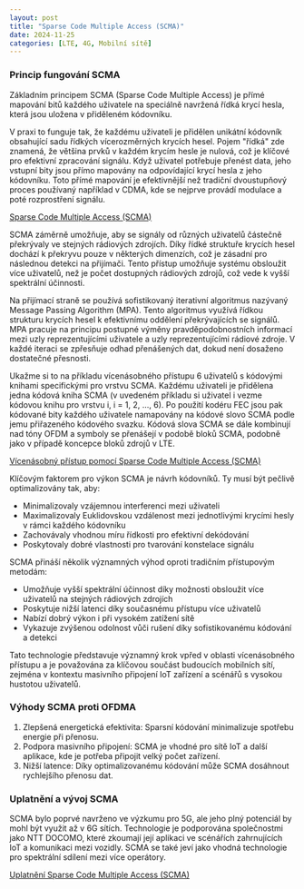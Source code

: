 ```yaml
---
layout: post
title: "Sparse Code Multiple Access (SCMA)"
date: 2024-11-25
categories: [LTE, 4G, Mobilní sítě]
---
```


### Princip fungování SCMA

Základním principem SCMA (Sparse Code Multiple Access) je přímé mapování bitů každého uživatele na speciálně navržená řídká krycí hesla, která jsou uložena v přiděleném kódovníku.

V praxi to funguje tak, že každému uživateli je přidělen unikátní kódovník obsahující sadu řídkých vícerozměrných krycích hesel. Pojem "řídká" zde znamená, že většina prvků v každém krycím hesle je nulová, což je klíčové pro efektivní zpracování signálu. Když uživatel potřebuje přenést data, jeho vstupní bity jsou přímo mapovány na odpovídající krycí hesla z jeho kódovníku. Toto přímé mapování je efektivnější než tradiční dvoustupňový proces používaný například v CDMA, kde se nejprve provádí modulace a poté rozprostření signálu.

[Sparse Code Multiple Access (SCMA)](/assets/SCMA.png)

SCMA záměrně umožňuje, aby se signály od různých uživatelů částečně překrývaly ve stejných rádiových zdrojích. Díky řídké struktuře krycích hesel dochází k překryvu pouze v některých dimenzích, což je zásadní pro následnou detekci na přijímači. Tento přístup umožňuje systému obsloužit více uživatelů, než je počet dostupných rádiových zdrojů, což vede k vyšší spektrální účinnosti.

Na přijímací straně se používá sofistikovaný iterativní algoritmus nazývaný Message Passing Algorithm (MPA). Tento algoritmus využívá řídkou strukturu krycích hesel k efektivnímu oddělení překrývajících se signálů. MPA pracuje na principu postupné výměny pravděpodobnostních informací mezi uzly reprezentujícími uživatele a uzly reprezentujícími rádiové zdroje. V každé iteraci se zpřesňuje odhad přenášených dat, dokud není dosaženo dostatečné přesnosti.

Ukažme si to na příkladu vícenásobného přístupu 6 uživatelů s kódovými knihami specifickými pro vrstvu SCMA.
Každému uživateli je přidělena jedna kódová kniha SCMA (v uvedeném příkladu si uživatel i vezme kódovou knihu pro vrstvu i, i = 1, 2, ..., 6). Po použití kodéru FEC jsou pak kódované bity každého uživatele namapovány na kódové slovo SCMA podle jemu přiřazeného kódového svazku. Kódová slova SCMA se dále kombinují nad tóny OFDM a symboly se přenášejí v podobě bloků SCMA, podobně jako v případě koncepce bloků zdrojů v LTE.


[Vícenásobný přístup pomocí Sparse Code Multiple Access (SCMA)](/assets/Multiple-Access-with-SCMA.png)


Klíčovým faktorem pro výkon SCMA je návrh kódovníků. Ty musí být pečlivě optimalizovány tak, aby:
- Minimalizovaly vzájemnou interferenci mezi uživateli
- Maximalizovaly Euklidovskou vzdálenost mezi jednotlivými krycími hesly v rámci každého kódovníku
- Zachovávaly vhodnou míru řídkosti pro efektivní dekódování
- Poskytovaly dobré vlastnosti pro tvarování konstelace signálu

SCMA přináší několik významných výhod oproti tradičním přístupovým metodám:
- Umožňuje vyšší spektrální účinnost díky možnosti obsloužit více uživatelů na stejných rádiových zdrojích
- Poskytuje nižší latenci díky současnému přístupu více uživatelů
- Nabízí dobrý výkon i při vysokém zatížení sítě
- Vykazuje zvýšenou odolnost vůči rušení díky sofistikovanému kódování a detekci

Tato technologie představuje významný krok vpřed v oblasti vícenásobného přístupu a je považována za klíčovou součást budoucích mobilních sítí, zejména v kontextu masivního připojení IoT zařízení a scénářů s vysokou hustotou uživatelů.

### Výhody SCMA proti OFDMA

1.	Zlepšená energetická efektivita: Sparsní kódování minimalizuje spotřebu energie při přenosu.
2.	Podpora masivního připojení: SCMA je vhodné pro sítě IoT a další aplikace, kde je potřeba připojit velký počet zařízení.
3.	Nižší latence: Díky optimalizovanému kódování může SCMA dosáhnout rychlejšího přenosu dat.

### Uplatnění a vývoj SCMA

SCMA bylo poprvé navrženo ve výzkumu pro 5G, ale jeho plný potenciál by mohl být využit až v 6G sítích. Technologie je podporována společnostmi jako NTT DOCOMO, které zkoumají její aplikaci ve scénářích zahrnujících IoT a komunikaci mezi vozidly. SCMA se také jeví jako vhodná technologie pro spektrální sdílení mezi více operátory.

[Uplatnění Sparse Code Multiple Access (SCMA)](/assets/SCMA-Application-Scenarios.png)

